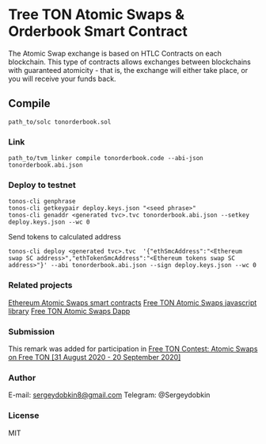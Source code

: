# Tree TON Atomic Swaps & Orderbook Smart Contract

The Atomic Swap exchange is based on HTLC Contracts on each blockchain. This type of contracts allows exchanges between blockchains with guaranteed atomicity - that is, the exchange will either take place, or you will receive your funds back.


## Compile
```
path_to/solc tonorderbook.sol
```

### Link
```
path_to/tvm_linker compile tonorderbook.code --abi-json tonorderbook.abi.json
```

### Deploy to testnet
```
tonos-cli genphrase
tonos-cli getkeypair deploy.keys.json "<seed phrase>"
tonos-cli genaddr <generated tvc>.tvc tonorderbook.abi.json --setkey deploy.keys.json --wc 0
```
Send tokens to calculated address
```
tonos-cli deploy <generated tvc>.tvc  '{"ethSmcAddress":"<Ethereum swap SC address>","ethTokenSmcAddress":"<Ethereum tokens swap SC address>"}' --abi tonorderbook.abi.json --sign deploy.keys.json --wc 0
```

### Related projects
[Ethereum Atomic Swaps smart contracts](https://github.com/ton-swaps/ethswap)
[Free TON Atomic Swaps javascript library](https://github.com/ton-swaps/tonswaplib)
[Free TON Atomic Swaps Dapp](https://github.com/ton-swaps/tonswapapp)

### Submission
This remark was added for participation in [Free TON Contest: Atomic Swaps on Free TON [31 August 2020 - 20 September 2020]](https://forum.freeton.org/t/contest-atomic-swaps-on-free-ton-31-august-2020-20-september-2020/2508)

### Author
E-mail: sergeydobkin8@gmail.com
Telegram: @Sergeydobkin

### License
MIT

